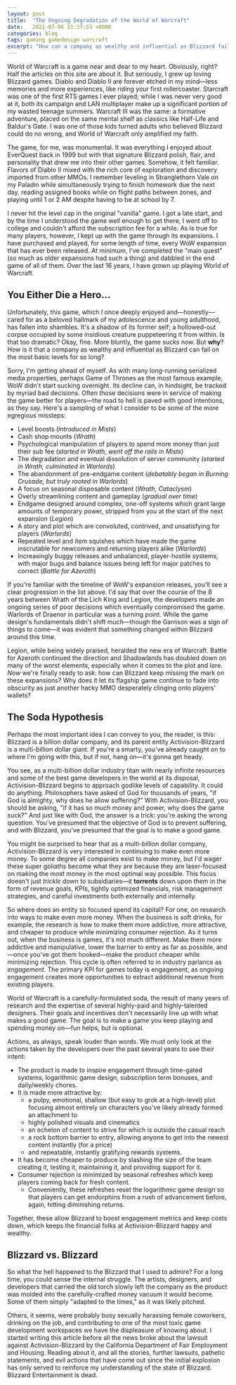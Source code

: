 ```yaml
---
layout: post
title:  "The Ongoing Degradation of the World of Warcraft"
date:   2021-07-06 21:37:53 +0000
categories: blog
tags: gaming gamedesign warcraft
excerpt: "How can a company as wealthy and influential as Blizzard fail to hit the mark on its flagship product so consistently?"
---
```


World of Warcraft is a game near and dear to my heart. Obviously, right? Half the articles on this site are about it. But seriously, I grew up loving Blizzard games. Diablo and Diablo II are forever etched in my mind—less memories and more experiences, like riding your first rollercoaster. Starcraft was one of the first RTS games I ever played; while I was never very good at it, both its campaign and LAN multiplayer make up a significant portion of my wasted teenage summers. Warcraft III was the same: a formative adventure, placed on the same mental shelf as classics like Half-Life and Baldur's Gate. I was one of those kids turned adults who believed Blizzard could do no wrong, and World of Warcraft only amplified my faith.

The game, for me, was monumental. It was everything I enjoyed about EverQuest back in 1999 but with that signature Blizzard polish, flair, and personality that drew me into their other games. Somehow, it felt familiar. Flavors of Diablo II mixed with the rich core of exploration and discovery imported from other MMOs. I remember leveling in Stranglethorn Vale on my Paladin while simultaneously trying to finish homework due the next day, reading assigned books while on flight paths between zones, and playing until 1 or 2 AM despite having to be at school by 7.

I never hit the level cap in the original "vanilla" game. I got a late start, and by the time I understood the game well enough to get there, I went off to college and couldn't afford the subscription fee for a while. As is true for many players, however, I kept up with the game through its expansions. I have purchased and played, for some length of time, every WoW expansion that has ever been released. At minimum, I've completed the "main quest" (so much as older expansions had such a thing) and dabbled in the end game of all of them. Over the last 16 years, I have grown up playing World of Warcraft.

## You Either Die a Hero...
Unfortunately, this game, which I once deeply enjoyed and—honestly—cared for as a beloved hallmark of my adolescence and young adulthood, has fallen into shambles. It's a shadow of its former self; a hollowed-out corpse occupied by some insidious creature puppeteering it from within. Is that too dramatic? Okay, fine. More bluntly, the game sucks now. But **why**? How is it that a company as wealthy and influential as Blizzard can fail on the most basic levels for so long?

Sorry, I'm getting ahead of myself. As with many long-running serialized media properties, perhaps Game of Thrones as the most famous example, WoW didn't start sucking overnight. Its decline can, in hindsight, be tracked by myriad bad decisions. Often those decisions were in service of making the game better for players—the road to hell is paved with good intentions, as they say. Here's a sampling of what I consider to be some of the more egregious missteps:

* Level boosts (_introduced in Mists_)
* Cash shop mounts (_Wrath_)
* Psychological manipulation of players to spend more money than just their sub fee (_started in Wrath, went off the rails in Mists_)
* The degradation and eventual dissolution of server community (_started in Wrath, culminated in Warlords_)
* The abandonment of pre-endgame content (_debatably began in Burning Crusade, but truly rooted in Warlords_)
* A focus on seasonal disposable content (_Wrath, Cataclysm_)
* Overly streamlining content and gameplay (_gradual over time_)
* Endgame designed around complex, one-off systems which grant large amounts of temporary power, stripped from you at the start of the next expansion (_Legion_)
* A story and plot which are convoluted, contrived, and unsatisfying for players (_Warlords_)
* Repeated level and item squishes which have made the game inscrutable for newcomers and returning players alike (_Warlords_)
* Increasingly buggy releases and unbalanced, player-hostile systems, with major bugs and balance issues being left for major patches to correct (_Battle for Azeroth_)

If you're familiar with the timeline of WoW's expansion releases, you'll see a clear progression in the list above. I'd say that over the course of the 8 years between Wrath of the Lich King and Legion, the developers made an ongoing series of poor decisions which eventually compromised the game. Warlords of Draenor in particular was a turning point. While the game design's fundamentals didn't shift much—though the Garrison was a sign of things to come—it was evident that something changed within Blizzard around this time.

Legion, while being widely praised, heralded the new era of Warcraft. Battle for Azeroth continued the direction and Shadowlands has doubled down on many of the worst elements, especially when it comes to the plot and lore. _Now_ we're finally ready to ask: how can Blizzard keep missing the mark on these expansions? Why does it let its flagship game continue to fade into obscurity as just another hacky MMO desperately clinging onto players' wallets?

## The Soda Hypothesis

Perhaps the most important idea I can convey to you, the reader, is this: Blizzard is a billion dollar company, and its parent entity Activision-Blizzard is a multi-billion dollar giant. If you're a smarty, you've already caught on to where I'm going with this, but if not, hang on—it's gonna get heady.

You see, as a multi-billion dollar industry titan with nearly infinite resources and some of the best game developers in the world at its disposal, Activision-Blizzard begins to approach godlike levels of capability. It could do anything. Philosophers have asked of God for thousands of years, "if God is almighty, why does he allow suffering?" With Activision-Blizzard, you should be asking, "if it has so much money and power, why does the game suck?" And just like with God, the answer is a trick: you're asking the wrong question. You've presumed that the objective of God is to prevent suffering, and with Blizzard, you've presumed that the goal is to make a good game.

You might be surprised to hear that as a multi-billion dollar company, Activision-Blizzard is very interested in continuing to make even more money. To some degree all companies exist to make money, but I'd wager these super goliaths become what they are because they are laser-focused on making the most money in the most optimal way possible. This focus doesn't just _trickle_ down to subsidiaries—it **torrents** down upon them in the form of revenue goals, KPIs, tightly optimized financials, risk management strategies, and careful investments both externally and internally.

So where does an entity so focused spend its capital? For one, on research into ways to make even more money. When the business is soft drinks, for example, the research is how to make them more addictive, more attractive, and cheaper to produce while minimizing consumer rejection. As it turns out, when the business is games, it's not much different. Make them more addictive and manipulative, lower the barrier to entry as far as possible, and—once you've got them hooked—make the product cheaper while minimizing rejection. This cycle is often referred to in industry parlance as _engagement_. The primary KPI for games today is engagement, as ongoing engagement creates more opportunities to extract additional revenue from existing players.

World of Warcraft is a carefully-formulated soda, the result of many years of research and the expertise of several highly-paid and highly-talented designers. Their goals and incentives don't necessarily line up with what makes a good game. The goal is to make a game you keep playing and spending money on—fun helps, but is optional.

Actions, as always, speak louder than words. We must only look at the actions taken by the developers over the past several years to see their intent:

* The product is made to inspire engagement through time-gated systems, logarithmic game design, subscription term bonuses, and daily/weekly chores.
* It is made more attractive by: 
    - a pulpy, emotional, shallow (but easy to grok at a high-level) plot focusing almost entirely on characters you've likely already formed an attachment to
    - highly polished visuals and cinematics
    - an echelon of content to strive for which is outside the casual reach
    - a rock bottom barrier to entry, allowing anyone to get into the newest content instantly (for a price)
    - and repeatable, instantly gratifying rewards systems.
* It has become cheaper to produce by slashing the size of the team creating it, testing it, maintaining it, and providing support for it.
* Consumer rejection is minimized by seasonal refreshes which keep players coming back for fresh content. 
    - Conveniently, these refreshes reset the logarithmic game design so that players can get endorphins from a rush of advancement before, again, hitting diminishing returns.

Together, these allow Blizzard to boost engagement metrics and keep costs down, which keeps the financial folks at Activision-Blizzard happy and wealthy.

## Blizzard vs. Blizzard 

So what the hell happened to the Blizzard that I used to admire? For a long time, you could sense the internal struggle. The artists, designers, and developers that carried the old torch slowly left the company as the product was molded into the carefully-crafted money vacuum it would become. Some of them simply "adapted to the times," as it was likely pitched.

Others, it seems, were probably busy sexually harassing female coworkers, drinking on the job, and contributing to one of the most toxic game development workspaces we have the displeasure of knowing about. I started writing this article before all the news broke about the lawsuit against Activision-Blizzard by the California Department of Fair Employment and Housing. Reading about it, and all the stories, further lawsuits, pathetic statements, and evil actions that have come out since the initial explosion has only served to reinforce my understanding of the state of Blizzard. Blizzard Entertainment is dead. 